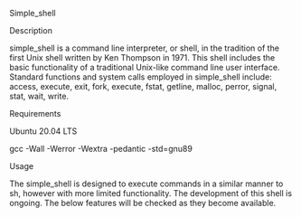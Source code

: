 Simple_shell

Description

simple_shell is a command line interpreter, or shell, in the tradition of the first Unix shell written by Ken Thompson in 1971. This shell includes the basic functionality of a traditional Unix-like command line user interface. Standard functions and system calls employed in simple_shell include: access, execute, exit, fork, execute, fstat, getline, malloc, perror, signal, stat, wait, write.

Requirements

Ubuntu 20.04 LTS

gcc -Wall -Werror -Wextra -pedantic -std=gnu89

Usage

The simple_shell is designed to execute commands in a similar manner to sh, however with more limited functionality. The development of this shell is ongoing. The below features will be checked as they become available.